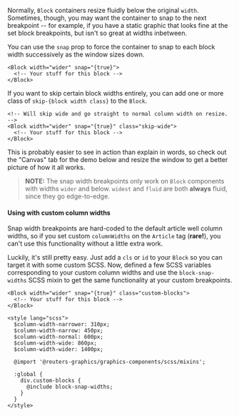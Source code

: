 Normally, `Block` containers resize fluidly below the original `width`. Sometimes, though, you may want the container to snap to the next breakpoint -- for example, if you have a static graphic that looks fine at the set block breakpoints, but isn't so great at widths inbetween.

You can use the `snap` prop to force the container to snap to each block width successively as the window sizes down.

```svelte
<Block width="wider" snap="{true}">
  <!-- Your stuff for this block -->
</Block>
```

If you want to skip certain block widths entirely, you can add one or more class of `skip-{block width class}` to the `Block`.

```svelte
<!-- Will skip wide and go straight to normal column width on resize. -->
<Block width="wider" snap="{true}" class="skip-wide">
  <!-- Your stuff for this block -->
</Block>
```

This is probably easier to see in action than explain in words, so check out the "Canvas" tab for the demo below and resize the window to get a better picture of how it all works.

> **NOTE:** The snap width breakpoints only work on `Block` components with widths `wider` and below. `widest` and `fluid` are both **always** fluid, since they go edge-to-edge.

#### Using with custom column widths

Snap width breakpoints are hard-coded to the default article well column widths, so if you set custom `columnWidths` on the `Article` tag (**rare!**), you can't use this functionality without a little extra work.

Luckily, it's still pretty easy. Just add a `cls` or `id` to your `Block` so you can target it with some custom SCSS. Now, defined a few SCSS variables corresponding to your custom column widths and use the `block-snap-widths` SCSS mixin to get the same functionality at your custom breakpoints.

```svelte
<Block width="wider" snap="{true}" class="custom-blocks">
  <!-- Your stuff for this block -->
</Block>

<style lang="scss">
  $column-width-narrower: 310px;
  $column-width-narrow: 450px;
  $column-width-normal: 600px;
  $column-width-wide: 860px;
  $column-width-wider: 1400px;

  @import '@reuters-graphics/graphics-components/scss/mixins';

  :global {
    div.custom-blocks {
      @include block-snap-widths;
    }
  }
</style>
```
